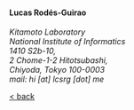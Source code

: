 #### Lucas Rodés-Guirao
_Kitamoto Laboratory_ </br>
_National Institute of Informatics_ </br>
_1410 S2b-10,_ </br>
_2 Chome-1-2 Hitotsubashi,_ </br>
_Chiyoda, Tokyo 100-0003_ </br>
_mail: hi [at] lcsrg [dot] me_ </br>

[< back](index.md)
